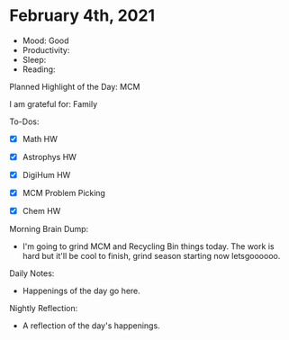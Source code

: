# February 4th, 2021

- Mood: Good
- Productivity: 
- Sleep: 
- Reading: 

Planned Highlight of the Day: MCM

I am grateful for: Family

To-Dos:
- [x] Math HW
- [x] Astrophys HW
- [x] DigiHum HW
- [x] MCM Problem Picking
- [x] Chem HW


Morning Brain Dump:
- I'm going to grind MCM and Recycling Bin things today. The work is hard but it'll be cool to finish, grind season starting now letsgoooooo.

Daily Notes:
- Happenings of the day go here.


Nightly Reflection: 
- A reflection of the day's happenings.





